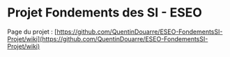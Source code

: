 # Projet Fondements des SI - ESEO

Page du projet : [https://github.com/QuentinDouarre/ESEO-FondementsSI-Projet/wiki](https://github.com/QuentinDouarre/ESEO-FondementsSI-Projet/wiki)

